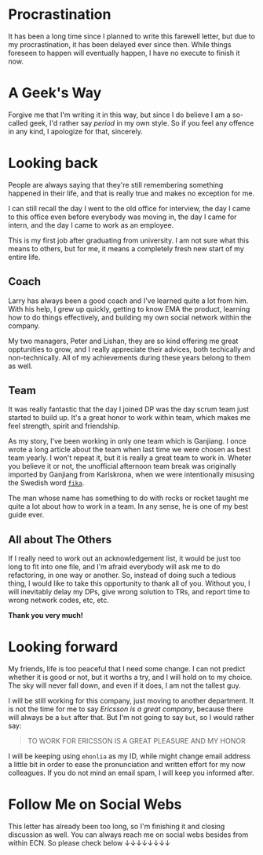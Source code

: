 # Procrastination

It has been a long time since I planned to write this farewell letter, but due to
my procrastination, it has been delayed ever since then. While things foreseen to
happen will eventually happen, I have no execute to finish it now.

# A Geek's Way

Forgive me that I'm writing it in this way, but since I do believe I am a so-called
geek, I'd rather say _period_ in my own style. So if you feel any offence in any kind,
I apologize for that, sincerely.

# Looking back

People are always saying that they're still remembering something happened in their
life, and that is really true and makes no exception for me.

I can still recall the day I went to the old office for interview, the day I came to
this office even before everybody was moving in, the day I came for intern, and the
day I came to work as an employee.

This is my first job after graduating from university. I am not sure what this means
to others, but for me, it means a completely fresh new start of my entire life.

## Coach

Larry has always been a good coach and I've learned quite a lot from him. With his help,
I grew up quickly, getting to know EMA the product, learning how to do things effectively,
and building my own social network within the company.

My two managers, Peter and Lishan, they are so kind offering me great opptunities to grow,
and I really appreciate their advices, both techically and non-technically. All of my
achievements during these years belong to them as well.

## Team

It was really fantastic that the day I joined DP was the day scrum team just started to build
up. It's a great honor to work within team, which makes me feel strength, spirit and friendship.

As my story, I've been working in only one team which is Ganjiang. I once wrote a long article about
the team when last time we were chosen as best team yearly. I won't repeat it, but it is really
a great team to work in. Wheter you believe it or not, the unofficial afternoon team break was
originally imported by Ganjiang from Karlskrona, when we were intentionally misusing the Swedish word
[`fika`](http://en.wikipedia.org/wiki/Fika_\(coffee_break\)).

The man whose name has something to do with rocks or rocket taught me quite a lot about how to work
in a team. In any sense, he is one of my best guide ever.

## All about The Others

If I really need to work out an acknowledgement list, it would be just too long to fit into one
file, and I'm afraid everybody will ask me to do refactoring, in one way or another. So, instead
of doing such a tedious thing, I would like to take this opportunity to thank all of you. Without
you, I will inevitably delay my DPs, give wrong solution to TRs, and report time to wrong network
codes, etc, etc.

__Thank you very much!__

# Looking forward

My friends, life is too peaceful that I need some change. I can not predict whether it is good
or not, but it worths a try, and I will hold on to my choice. The sky will never fall down, and
even if it does, I am not the tallest guy.

I will be still working for this company, just moving to another department. It is not the time
for me to say _Ericsson is a great company_, because there will always be a `but` after that. But
I'm not going to say `but`, so I would rather say:

> TO WORK FOR ERICSSON IS A GREAT PLEASURE AND MY HONOR

I will be keeping using `ehonlia` as my ID, while might change email address a little bit in order
to ease the pronunciation and written effort for my now colleagues. If you do not mind an email spam,
I will keep you informed after.

# Follow Me on Social Webs

This letter has already been too long, so I'm finishing it and closing discussion as well. You can
always reach me on social webs besides from within ECN. So please check below ↓↓↓↓↓↓↓↓
